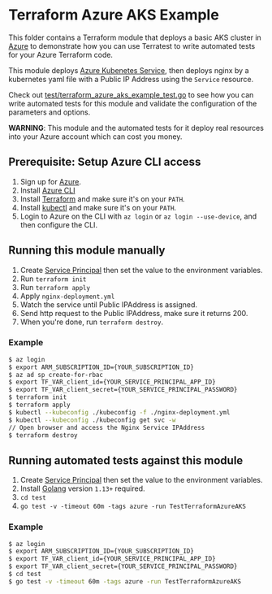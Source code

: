 # Terraform Azure AKS Example

This folder contains a Terraform module that deploys a basic AKS cluster in [Azure](https://azure.microsoft.com/) to demonstrate how you can use Terratest to write automated tests for your Azure Terraform code. 

This module deploys [Azure Kubenetes Service](https://azure.microsoft.com/en-us/services/kubernetes-service/), then deploys nginx by a kubernetes yaml file with a Public IP Address using the `Service` resource.

Check out [test/terraform_azure_aks_example_test.go](https://github.com/terraform-modules-krish/terratest/blob/v0.28.13/test/terraform/azure_aks_example_test.go) to see how you can write automated tests for this module and validate the configuration of the parameters and options. 

**WARNING**: This module and the automated tests for it deploy real resources into your Azure account which can cost you money. 

## Prerequisite: Setup Azure CLI access
1. Sign up for [Azure](https://azure.microsoft.com/).
1. Install [Azure CLI](https://docs.microsoft.com/en-us/cli/azure/install-azure-cli?view=azure-cli-latest)
1. Install [Terraform](https://www.terraform.io/) and make sure it's on your `PATH`.
1. Install [kubectl](https://kubernetes.io/docs/tasks/tools/install-kubectl/) and make sure it's on your `PATH`.
1. Login to Azure on the CLI with `az login` or `az login --use-device`, and then configure the CLI.

## Running this module manually
1. Create [Service Principal](https://docs.microsoft.com/en-us/cli/azure/create-an-azure-service-principal-azure-cli?view=azure-cli-latest) then set the value to the environment variables. 
1. Run `terraform init`
1. Run `terraform apply`
1. Apply `nginx-deployment.yml`
1. Watch the service until Public IPAddress is assigned.
1. Send http request to the Public IPAddress, make sure it returns 200.
1. When you're done, run `terraform destroy`.

### Example

```bash
$ az login 
$ export ARM_SUBSCRIPTION_ID={YOUR_SUBSCRIPTION_ID} 
$ az ad sp create-for-rbac
$ export TF_VAR_client_id={YOUR_SERVICE_PRINCIPAL_APP_ID}
$ export TF_VAR_client_secret={YOUR_SERVICE_PRINCIPAL_PASSWORD}
$ terraform init
$ terraform apply
$ kubectl --kubeconfig ./kubeconfig -f ./nginx-deployment.yml
$ kubectl --kubeconfig ./kubeconfig get svc -w
// Open browser and access the Nginx Service IPAddress
$ terraform destroy
```

## Running automated tests against this module
1. Create [Service Principal](https://docs.microsoft.com/en-us/cli/azure/create-an-azure-service-principal-azure-cli?view=azure-cli-latest) then set the value to the environment variables. 
1. Install [Golang](https://golang.org/) version `1.13+` required. 
1. `cd test`
1. `go test -v -timeout 60m -tags azure -run TestTerraformAzureAKS`


### Example

```bash
$ az login 
$ export ARM_SUBSCRIPTION_ID={YOUR_SUBSCRIPTION_ID} 
$ export TF_VAR_client_id={YOUR_SERVICE_PRINCIPAL_APP_ID}
$ export TF_VAR_client_secret={YOUR_SERVICE_PRINCIPAL_PASSWORD}
$ cd test
$ go test -v -timeout 60m -tags azure -run TestTerraformAzureAKS
```